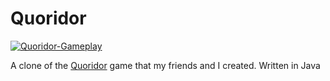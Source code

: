 # Quoridor


[![Quoridor-Gameplay](https://user-images.githubusercontent.com/25506296/126870928-1af1897c-3a04-42e3-a521-261558db7fff.png)](https://youtu.be/AH9ERrlJgVs)




A clone of the [Quoridor](https://en.wikipedia.org/wiki/Quoridor) game that my friends and I created.
Written in Java
